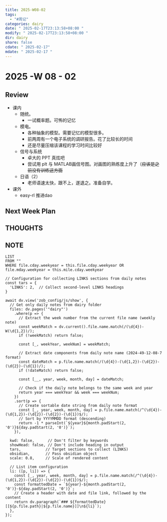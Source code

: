```yaml
---
title: 2025-W08-02
tags:
  - "#周记"
categories: dairy
date: " 2025-02-17T23:13:58+08:00 "
modify: " 2025-02-17T23:13:58+08:00 "
dir: dairy
share: false
cdate: " 2025-02-17"
mdate: " 2025-02-17 "
---
```


# 2025 -W 08 - 02 

## Review

- 课内
	- 随统。
		- 一试概率题。可怖的记忆
	- 模电。
		- 各种抽象的模型。需要记忆的模型很多。
		- 前两周有一个电子系统的调研报告。花了比较长的时间
		- 还是尽量压缩该课程的学习时间比较好
	- 信号与系统
		- 卓大的 PPT 真炫吧
		- 尝试用 plt 与 MATLAB画信号图。对画图的熟练度上升了（~~应该是之前没有训练这方面~~
	- 日语（2）
		- 老师语速太快，跟不上，遂退之。准备自学。
- 课外
	- easy-rl 推进dao

## Next Week Plan

## THOUGHTS

## NOTE

```dataview
LIST
FROM ""
WHERE file.cday.weekyear = this.file.cday.weekyear OR file.mday.weekyear = this.mile.cday.weekyear
```

```dataviewjs
// Configuration for collecting LINKS sections from daily notes
const tars = {
  'LINKS': 2,  // Collect second-level LINKS headings
}

await dv.view('zob_config/js/show', {
  // Get only daily notes from dairy folder
  files: dv.pages('"dairy"')
    .where(p => {
      // Extract the week number from the current file name (weekly note)
      const weekMatch = dv.current().file.name.match(/(\d{4})-W(\d{1,2})/);
      if (!weekMatch) return false;

      const [_, weekYear, weekNum] = weekMatch;

      // Extract date components from daily note name (2024-49-12-08-7 format)
      const dateMatch = p.file.name.match(/(\d{4})-(\d{1,2})-(\d{2})-(\d{2})-(\d{1})/);
      if (!dateMatch) return false;

      const [__, year, week, month, day] = dateMatch;

      // Check if the daily note belongs to the same week and year
      return year === weekYear && week === weekNum;
    })
    .sort(p => {
      // Create sortable date string from daily note format
      const [_, year, week, month, day] = p.file.name.match(/^(\d{4})-(\d{1,2})-(\d{2})-(\d{2})-(\d{1})$/);
      // Sort by YYYYMMDD format (descending)
      return -1 * parseInt(`${year}${month.padStart(2, '0')}${day.padStart(2, '0')}`);
    }),

  kwd: false,      // Don't filter by keywords
  showHead: false, // Don't include heading in output
  tars,           // Target sections to collect (LINKS)
  obsidian,       // Pass obsidian object
  scale: 0.8,     // Scale of rendered content

  // List item configuration
  li: ([p, li]) => {
    const [_, year, week, month, day] = p.file.name.match(/^(\d{4})-(\d{1,2})-(\d{2})-(\d{2})-(\d{1})$/);
    const formattedDate = `${year}-${month.padStart(2, '0')}-${day.padStart(2, '0')}`;
    // Create a header with date and file link, followed by the content
    return dv.paragraph(`### ${formattedDate} [[${p.file.path}|${p.file.name}]]\n${li}`);
  },
});
```
